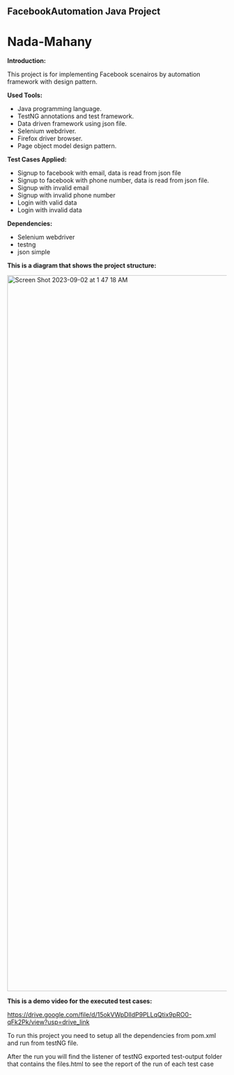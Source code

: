 ## FacebookAutomation Java Project
# Nada-Mahany
**Introduction:**

This project is for implementing Facebook scenairos by automation framework with design pattern.

**Used Tools:**

- Java programming language.
- TestNG annotations and test framework.
- Data driven framework using json file.
- Selenium webdriver.
- Firefox driver browser.
- Page object model design pattern.

**Test Cases Applied:**

- Signup to facebook with email, data is read from json file
- Signup to facebook with phone number, data is read from json file.
- Signup with invalid email 
- Signup with invalid phone number 
- Login with valid data 
- Login with invalid data

**Dependencies:**

- Selenium webdriver
- testng 
- json simple
  
**This is a diagram that shows the project structure:**

<img width="1640" alt="Screen Shot 2023-09-02 at 1 47 18 AM" src="https://github.com/Nada-Mhany/Nada-Mahany/assets/85070356/95ca1819-fa00-4a81-a3cd-440cab39aa03">

**This is a demo video for the executed test cases:**

https://drive.google.com/file/d/15okVWpDlldP9PLLqQtix9pRO0-qFk2Pk/view?usp=drive_link

To run this project you need to setup all the dependencies from pom.xml and run from testNG file.

After the run you will find the listener of testNG exported test-output folder that contains the files.html to see the report of the run of each test case
